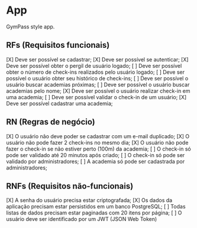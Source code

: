 # App

GymPass style app.

## RFs (Requisitos funcionais)

[X] Deve ser possível se cadastrar;
[X] Deve ser possível se autenticar;
[X] Deve ser possível obter o pergil de usuário logado;
[ ] Deve ser possível obter o número de check-ins realizados pelo usuário logado;
[ ] Deve ser possível o usuário obter seu histórico de check-ins;
[ ] Deve ser possível o usuário buscar academias próximas;
[ ] Deve ser possível o usuário buscar academias pelo nome;
[X] Deve ser possível o usuário realizar check-in em uma academia;
[ ] Deve ser possível validar o check-in de um usuário;
[X] Deve ser possível cadastrar uma academia;

## RN (Regras de negócio)

[X] O usuário não deve poder se cadastrar com um e-mail duplicado;
[X] O usuário não pode fazer 2 check-ins no mesmo dia;
[X] O usuário não pode fazer o check-in se não estiver perto (100m) da academia;
[ ] O check-in só pode ser validado até 20 minutos após criado;
[ ] O check-in só pode ser validado por administradores;
[ ] A academia só pode ser cadastrada por administradores; 

## RNFs (Requisitos não-funcionais)

[X] A senha do usuário precisa estar criptografada;
[X] Os dados da aplicação precisam estar persistidos em um banco PostgreSQL;
[ ] Todas listas de dados precisam estar paginadas com 20 itens por página;
[ ] O usuário deve ser identificado por um JWT (JSON Web Token)